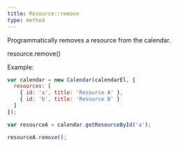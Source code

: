 ```yaml
---
title: Resource::remove
type: method
---
```


Programmatically removes a resource from the calendar.

<div class='spec' markdown='1'>
resource.remove()
</div>

Example:

```js
var calendar = new Calendar(calendarEl, {
  resources: [
    { id: 'a', title: 'Resource A' },
    { id: 'b', title: 'Resource B' }
  ]
});

var resourceA = calendar.getResourceById('a');

resourceA.remove();
```

